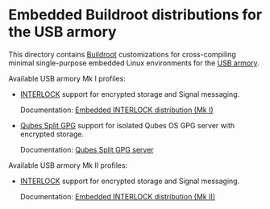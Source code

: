 Embedded Buildroot distributions for the USB armory
===================================================

This directory contains [Buildroot](http://buildroot.uclibc.org/)
customizations for cross-compiling minimal single-purpose embedded Linux
environments for the [USB armory](https://inversepath.com/usbarmory).

Available USB armory Mk I profiles:

* [INTERLOCK](https://github.com/inversepath/interlock) support for encrypted
  storage and Signal messaging.

  Documentation: [Embedded INTERLOCK distribution (Mk I)](https://github.com/inversepath/usbarmory/blob/master/software/buildroot/README-INTERLOCK.md)

* [Qubes Split GPG](https://www.qubes-os.org/doc/split-gpg/) support for
  isolated Qubes OS GPG server with encrypted storage.

  Documentation: [Qubes Split GPG server](https://github.com/inversepath/usbarmory/blob/master/software/buildroot/README-Qubes_Split_GPG.md)

Available USB armory Mk II profiles:

* [INTERLOCK](https://github.com/inversepath/interlock) support for encrypted
  storage and Signal messaging.

  Documentation: [Embedded INTERLOCK distribution (Mk II)](https://github.com/inversepath/usbarmory/blob/master/software/buildroot/README-INTERLOCK-mark-two.md)
